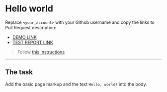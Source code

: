 # Hello world

Replace `<your_account>` with your Github username and copy the links to Pull Request description:

- [DEMO LINK](https://vintwp.github.io/layout_hello-world/)
- [TEST REPORT LINK](https://vintwp.github.io/layout_hello-world/report/html_report/)

> Follow [this instructions](https://mate-academy.github.io/layout_task-guideline/#how-to-solve-the-layout-tasks-on-github)

---

## The task

Add the basic page markup and the text `Hello, world!` into the body.
